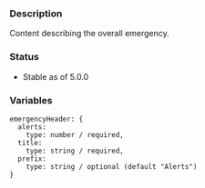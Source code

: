 ### Description
Content describing the overall emergency.

### Status
* Stable as of 5.0.0

### Variables
~~~
emergencyHeader: {
  alerts:
    type: number / required,
  title:
    type: string / required,
  prefix:
    type: string / optional (default "Alerts")
}
~~~

